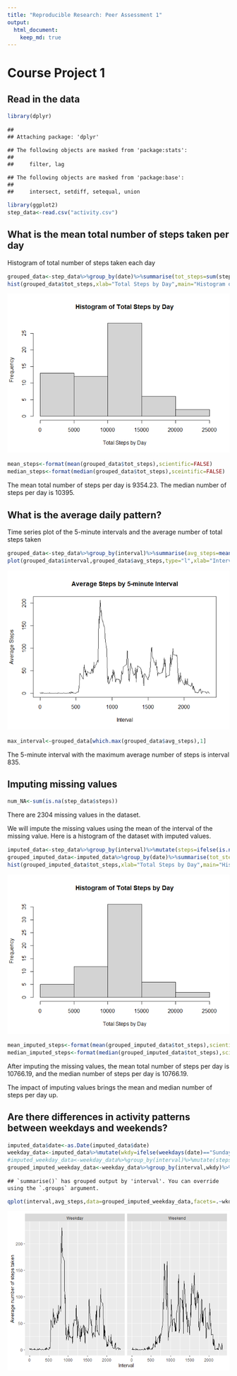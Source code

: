 ```yaml
---
title: "Reproducible Research: Peer Assessment 1"
output: 
  html_document:
    keep_md: true
---
```

# Course Project 1

## Read in the data


```r
library(dplyr)
```

```
## 
## Attaching package: 'dplyr'
```

```
## The following objects are masked from 'package:stats':
## 
##     filter, lag
```

```
## The following objects are masked from 'package:base':
## 
##     intersect, setdiff, setequal, union
```

```r
library(ggplot2)
step_data<-read.csv("activity.csv")
```
## What is the mean total number of steps taken per day

Histogram of total number of steps taken each day


```r
grouped_data<-step_data%>%group_by(date)%>%summarise(tot_steps=sum(steps,na.rm=TRUE))
hist(grouped_data$tot_steps,xlab="Total Steps by Day",main="Histogram of Total Steps by Day")
```

![](PA1_template_files/figure-html/hist-1.png)<!-- -->

```r
mean_steps<-format(mean(grouped_data$tot_steps),scientific=FALSE)
median_steps<-format(median(grouped_data$tot_steps),sceintific=FALSE)
```

The mean total number of steps per day is 9354.23. The median number of steps per day is 10395.  

## What is the average daily pattern?

Time series plot of the 5-minute intervals and the average number of total steps taken


```r
grouped_data<-step_data%>%group_by(interval)%>%summarise(avg_steps=mean(steps,na.rm=TRUE))
plot(grouped_data$interval,grouped_data$avg_steps,type="l",xlab="Interval",ylab="Average Steps",main="Average Steps by 5-minute Interval")
```

![](PA1_template_files/figure-html/meansteps-1.png)<!-- -->

```r
max_interval<-grouped_data[which.max(grouped_data$avg_steps),1]
```
The 5-minute interval with the maximum average number of steps is interval 835.

## Imputing missing values


```r
num_NA<-sum(is.na(step_data$steps))
```

There are 2304 missing values in the dataset.

We will impute the missing values using the mean of the interval of the missing value. Here is a histogram of the dataset with imputed values.


```r
imputed_data<-step_data%>%group_by(interval)%>%mutate(steps=ifelse(is.na(steps),mean(steps,na.rm=TRUE),steps))
grouped_imputed_data<-imputed_data%>%group_by(date)%>%summarise(tot_steps=sum(steps))
hist(grouped_imputed_data$tot_steps,xlab="Total Steps by Day",main="Histogram of Total Steps by Day")
```

![](PA1_template_files/figure-html/impute-1.png)<!-- -->

```r
mean_imputed_steps<-format(mean(grouped_imputed_data$tot_steps),scientific=FALSE)
median_imputed_steps<-format(median(grouped_imputed_data$tot_steps),scientific=FALSE)
```

After imputing the missing values, the mean total number of steps per day is 10766.19, and the median number of steps per day is 10766.19.

The impact of imputing values brings the mean and median number of steps per day up. 

## Are there differences in activity patterns between weekdays and weekends?


```r
imputed_data$date<-as.Date(imputed_data$date)
weekday_data<-imputed_data%>%mutate(wkdy=ifelse(weekdays(date)=="Sunday"|weekdays(date)=="Saturday","Weekend","Weekday"))
#imputed_weekday_data<-weekday_data%>%group_by(interval)%>%mutate(steps=ifelse(is.na(steps),mean(steps,na.rm=TRUE),steps))
grouped_imputed_weekday_data<-weekday_data%>%group_by(interval,wkdy)%>%summarise(avg_steps=mean(steps,na.rm=TRUE))
```

```
## `summarise()` has grouped output by 'interval'. You can override using the `.groups` argument.
```

```r
qplot(interval,avg_steps,data=grouped_imputed_weekday_data,facets=.~wkdy,geom="line",xlab="Interval",ylab="Average number of steps taken")
```

![](PA1_template_files/figure-html/weekday-1.png)<!-- -->
